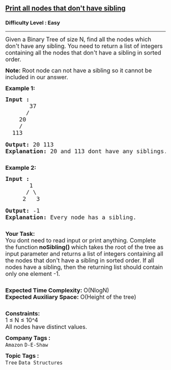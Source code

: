 <h2><a href="https://practice.geeksforgeeks.org/problems/print-all-nodes-that-dont-have-sibling/1?page=1&status[]=unsolved&sortBy=submissions">Print all nodes that don't have sibling</a></h2><h3>Difficulty Level : Easy</h3><hr><div class="problems_problem_content__Xm_eO"><p><span style="font-size:18px">Given a Binary Tree of size N, find all the nodes which don't have any sibling. You need to return&nbsp;a list of integers containing all the nodes that don't have a sibling in sorted order.</span></p>

<p><span style="font-size:18px"><strong>Note:</strong> Root node can not have a sibling so it cannot be included in our answer.</span></p>

<p><span style="font-size:18px"><strong>Example 1:</strong></span></p>

<pre><span style="font-size:18px"><strong>Input :</strong>
       37
      /   
    20
    /     
  113 </span>

<span style="font-size:18px"><strong>Output: </strong>20 113
<strong>Explanation: </strong>20 and 113 dont have any siblings.</span></pre>

<p><br>
<span style="font-size:18px"><strong>Example 2:</strong></span></p>

<pre><span style="font-size:18px"><strong>Input :</strong>
       1
      / \
     2   3 </span>

<span style="font-size:18px"><strong>Output:</strong> -1
<strong>Explanation: </strong>Every node has a sibling.</span></pre>

<p><br>
<span style="font-size:18px"><strong>Your Task: &nbsp;</strong><br>
You dont need to read input or print anything. Complete the function<strong> noSibling() </strong>which takes the root of the tree as input parameter and returns a list of integers containing all the nodes that don't have a sibling in sorted order. If all nodes have a sibling, then the returning list should contain only one element -1.</span></p>

<p><br>
<span style="font-size:18px"><strong>Expected Time Complexity: </strong>O(NlogN)<br>
<strong>Expected Auxiliary Space:</strong> O(Height of the tree)</span></p>

<p><br>
<span style="font-size:18px"><strong>Constraints:</strong><br>
1 ≤ N ≤ 10^4<br>
All nodes have distinct values.</span></p>
</div><p><span style=font-size:18px><strong>Company Tags : </strong><br><code>Amazon</code>&nbsp;<code>D-E-Shaw</code>&nbsp;<br><p><span style=font-size:18px><strong>Topic Tags : </strong><br><code>Tree</code>&nbsp;<code>Data Structures</code>&nbsp;